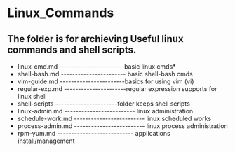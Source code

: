 # Linux_Commands

## The folder is for archieving Useful linux commands and shell scripts. 

- linux-cmd.md -----------------------basic linux cmds*
- shell-bash.md ----------------------- basic shell-bash cmds
- vim-guide.md -----------------------basics for using vim (vi)
- regular-exp.md ----------------------regular expression supports for linux shell
- shell-scripts ----------------------folder keeps shell scripts
- linux-admin.md ------------------------- linux administration
- schedule-work.md ------------------------- linux scheduled works
- process-admin.md ------------------------- linux process administration
- rpm-yum.md --------------------------- applications install/management